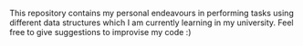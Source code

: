 This repository contains my personal endeavours in performing tasks using different data structures which I am currently learning in my university.
Feel free to give suggestions to improvise my code :)
